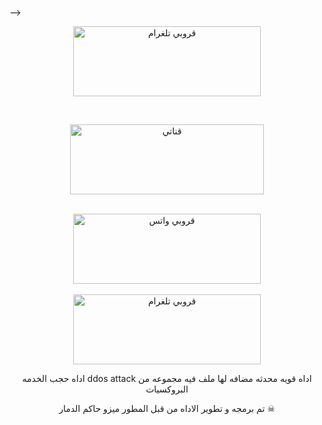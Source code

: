 <br>
-->
<div align="center">
  
<a href="https://t.me/+u9nrS-yRQB1iODNk"><img align="center" src="https://ibb.co/5Yf0TNv" alt="قروبي تلغرام" height="112" width="300" /></a>
<br>
<div>
<br>
  
<a href="https://t.me/SJGDdw" target="blank"><img align="center" src="https://ibb.co/BZpgKRT" alt="قناتي" height="112" width="310" /></a>
  <div>
<br>
<a href="https://chat.whatsapp.com/FB2ROxgLeX466EphmWaRw6"><img align="center" src="https://ibb.co/WgWsMZW" alt="قروبي واتس" height="112" width="300" /></a>
<div>
  <br>
  <a href="https://t.me/+u9nrS-yRQB1iODNk"><img align="center" alt="قروبي تلغرام" height="112" width="300" /></a>

اداه حجب الخدمه ddos attack  اداه قويه محدثه مضافه لها ملف فيه مجموعه من البروكسيات

تم برمجه و تطوير الاداه من قبل المطور ميزو حاكم الدمار ☠

